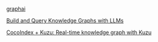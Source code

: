[graphai](https://qiita.com/matsutakk/items/0e5de27ed3b950357cb4)

[Build and Query Knowledge Graphs with LLMs](https://towardsdatascience.com/build-query-knowledge-graphs-with-llms/)

[CocoIndex + Kuzu: Real-time knowledge graph with Kuzu](https://cocoindex.io/blogs/kuzu-integration/)
